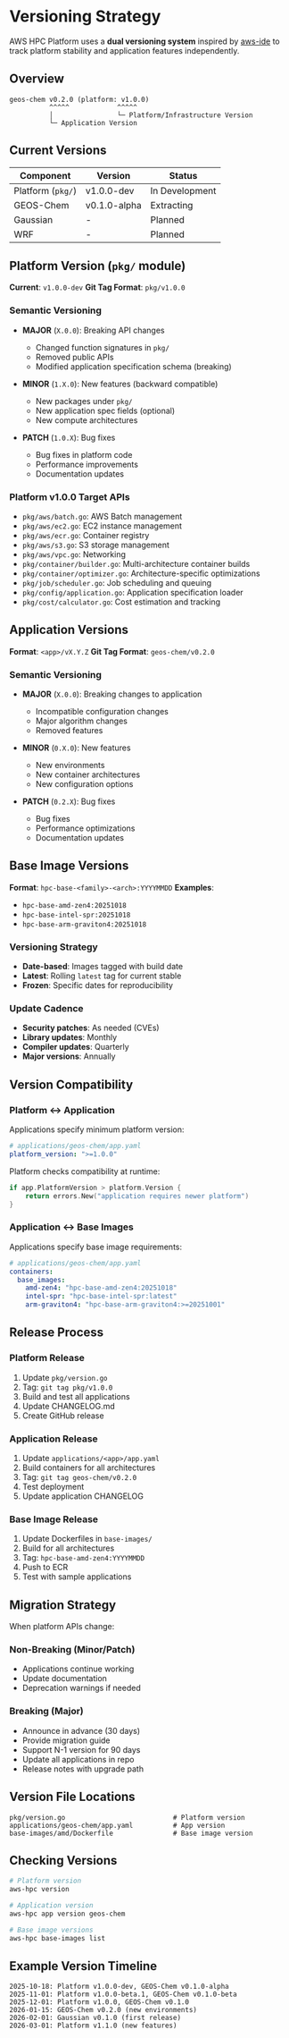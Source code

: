 # Versioning Strategy

AWS HPC Platform uses a **dual versioning system** inspired by [aws-ide](https://github.com/yourusername/aws-ide) to track platform stability and application features independently.

## Overview

```
geos-chem v0.2.0 (platform: v1.0.0)
          ^^^^^            ^^^^^
          │                └─ Platform/Infrastructure Version
          └─ Application Version
```

## Current Versions

| Component | Version | Status |
|-----------|---------|--------|
| Platform (`pkg/`) | v1.0.0-dev | In Development |
| GEOS-Chem | v0.1.0-alpha | Extracting |
| Gaussian | - | Planned |
| WRF | - | Planned |

## Platform Version (`pkg/` module)

**Current**: `v1.0.0-dev`
**Git Tag Format**: `pkg/v1.0.0`

### Semantic Versioning

- **MAJOR** (`X.0.0`): Breaking API changes
  - Changed function signatures in `pkg/`
  - Removed public APIs
  - Modified application specification schema (breaking)

- **MINOR** (`1.X.0`): New features (backward compatible)
  - New packages under `pkg/`
  - New application spec fields (optional)
  - New compute architectures

- **PATCH** (`1.0.X`): Bug fixes
  - Bug fixes in platform code
  - Performance improvements
  - Documentation updates

### Platform v1.0.0 Target APIs

- `pkg/aws/batch.go`: AWS Batch management
- `pkg/aws/ec2.go`: EC2 instance management
- `pkg/aws/ecr.go`: Container registry
- `pkg/aws/s3.go`: S3 storage management
- `pkg/aws/vpc.go`: Networking
- `pkg/container/builder.go`: Multi-architecture container builds
- `pkg/container/optimizer.go`: Architecture-specific optimizations
- `pkg/job/scheduler.go`: Job scheduling and queuing
- `pkg/config/application.go`: Application specification loader
- `pkg/cost/calculator.go`: Cost estimation and tracking

## Application Versions

**Format**: `<app>/vX.Y.Z`
**Git Tag Format**: `geos-chem/v0.2.0`

### Semantic Versioning

- **MAJOR** (`X.0.0`): Breaking changes to application
  - Incompatible configuration changes
  - Major algorithm changes
  - Removed features

- **MINOR** (`0.X.0`): New features
  - New environments
  - New container architectures
  - New configuration options

- **PATCH** (`0.2.X`): Bug fixes
  - Bug fixes
  - Performance optimizations
  - Documentation updates

## Base Image Versions

**Format**: `hpc-base-<family>-<arch>:YYYYMMDD`
**Examples**:
- `hpc-base-amd-zen4:20251018`
- `hpc-base-intel-spr:20251018`
- `hpc-base-arm-graviton4:20251018`

### Versioning Strategy

- **Date-based**: Images tagged with build date
- **Latest**: Rolling `latest` tag for current stable
- **Frozen**: Specific dates for reproducibility

### Update Cadence

- **Security patches**: As needed (CVEs)
- **Library updates**: Monthly
- **Compiler updates**: Quarterly
- **Major versions**: Annually

## Version Compatibility

### Platform ↔ Application

Applications specify minimum platform version:

```yaml
# applications/geos-chem/app.yaml
platform_version: ">=1.0.0"
```

Platform checks compatibility at runtime:
```go
if app.PlatformVersion > platform.Version {
    return errors.New("application requires newer platform")
}
```

### Application ↔ Base Images

Applications specify base image requirements:

```yaml
# applications/geos-chem/app.yaml
containers:
  base_images:
    amd-zen4: "hpc-base-amd-zen4:20251018"
    intel-spr: "hpc-base-intel-spr:latest"
    arm-graviton4: "hpc-base-arm-graviton4:>=20251001"
```

## Release Process

### Platform Release

1. Update `pkg/version.go`
2. Tag: `git tag pkg/v1.0.0`
3. Build and test all applications
4. Update CHANGELOG.md
5. Create GitHub release

### Application Release

1. Update `applications/<app>/app.yaml`
2. Build containers for all architectures
3. Tag: `git tag geos-chem/v0.2.0`
4. Test deployment
5. Update application CHANGELOG

### Base Image Release

1. Update Dockerfiles in `base-images/`
2. Build for all architectures
3. Tag: `hpc-base-amd-zen4:YYYYMMDD`
4. Push to ECR
5. Test with sample applications

## Migration Strategy

When platform APIs change:

### Non-Breaking (Minor/Patch)

- Applications continue working
- Update documentation
- Deprecation warnings if needed

### Breaking (Major)

- Announce in advance (30 days)
- Provide migration guide
- Support N-1 version for 90 days
- Update all applications in repo
- Release notes with upgrade path

## Version File Locations

```
pkg/version.go                           # Platform version
applications/geos-chem/app.yaml          # App version
base-images/amd/Dockerfile               # Base image version
```

## Checking Versions

```bash
# Platform version
aws-hpc version

# Application version
aws-hpc app version geos-chem

# Base image versions
aws-hpc base-images list
```

## Example Version Timeline

```
2025-10-18: Platform v1.0.0-dev, GEOS-Chem v0.1.0-alpha
2025-11-01: Platform v1.0.0-beta.1, GEOS-Chem v0.1.0-beta
2025-12-01: Platform v1.0.0, GEOS-Chem v0.1.0
2026-01-15: GEOS-Chem v0.2.0 (new environments)
2026-02-01: Gaussian v0.1.0 (first release)
2026-03-01: Platform v1.1.0 (new features)
```
